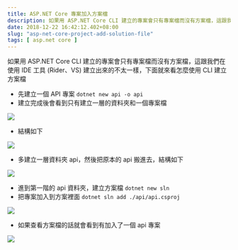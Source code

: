 ```yaml
---
title: ASP.NET Core 專案加入方案檔
description: 如果用 ASP.NET Core CLI 建立的專案會只有專案檔而沒有方案檔，這跟我們在使用 IDE 工具 (Rider、VS) 建立出來的不太一樣，下面就來看怎麼使用 CLI 建立方案檔
date: 2018-12-22 16:42:12.402+08:00
slug: "asp-net-core-project-add-solution-file"
tags: [ asp.net core ]
---
```


如果用 ASP.NET Core CLI 建立的專案會只有專案檔而沒有方案檔，這跟我們在使用 IDE 工具 (Rider、VS) 建立出來的不太一樣，下面就來看怎麼使用 CLI 建立方案檔

- 先建立一個 API 專案 `dotnet new api -o api`
- 建立完成後會看到只有建立一層的資料夾和一個專案檔

![](/images/404.webp)

- 結構如下

![](/images/404.webp)

- 多建立一層資料夾 api，然後把原本的 api 搬進去，結構如下

![](/images/404.webp)

- 進到第一階的 api 資料夾，建立方案檔 `dotnet new sln`
- 把專案加入到方案裡面 `dotnet sln add ./api/api.csproj`

![](/images/404.webp)

- 如果查看方案檔的話就會看到有加入了一個 api 專案

![](/images/404.webp)